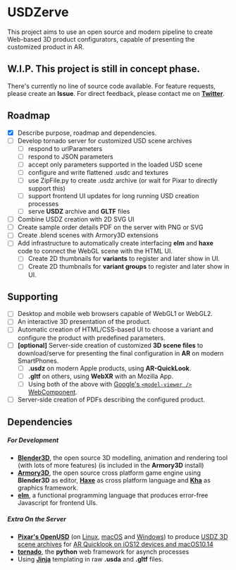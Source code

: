# USDZerve
This project aims to use an open source and modern pipeline to create Web-based 3D product configurators, capable of presenting the customized product in AR.

## W.I.P.  This project is still in concept phase.

There's currently no line of source code available. 
For feature requests, please create an **Issue**.
For direct feedback, please contact me on **[Twitter](https://twitter.com/pixelpartner)**.

## Roadmap

- [x] Describe purpose, roadmap and dependencies.
- [ ] Develop tornado server for customized USD scene archives
  - [ ] respond to urlParameters
  - [ ] respond to JSON parameters
  - [ ] accept only parameters supported in the loaded USD scene
  - [ ] configure and write flattened .usdc and textures
  - [ ] use ZipFile.py to create .usdz archive (or wait for Pixar to directly support this)
  - [ ] support frontend UI updates for long running USD creation processes
  - [ ] serve **USDZ** archive and **GLTF** files
- [ ] Combine USDZ creation with 2D SVG UI
- [ ] Create sample order details PDF on the server with PNG or SVG
- [ ] Create .blend scenes with Armory3D extensions
- [ ] Add infrastructure to automatically create interfacing **elm** and **haxe** code to connect the WebGL scene with the HTML UI.
  - [ ] Create 2D thumbnails for **variants** to register and later show in UI.
  - [ ] Create 2D thumbnails for **variant groups** to register and later show in UI.

## Supporting

- [ ] Desktop and mobile web browsers capable of WebGL1 or WebGL2.
- [ ] An interactive 3D presentation of the product.
- [ ] Automatic creation of HTML/CSS-based UI to choose a variant and configure the product with predefined parameters.
- [ ] **[optional]** Server-side creation of customized **3D scene files** to download/serve for presenting the final configuration in **AR** on modern SmartPhones. 
  - [ ] **.usdz** on modern Apple products, using **AR-QuickLook**.
  - [ ] **.gltf** on others, using **WebXR** with an Mozilla App.
  - [ ] Using both of the above with [Google's `<model-viewer />` WebComponent](https://github.com/GoogleWebComponents/model-viewer).
- [ ] Server-side creation of PDFs describing the configured product.

## Dependencies

##### For Development

- [**Blender3D**](https://www.blender.org), the open source 3D modelling, animation and rendering tool (with lots of more features)
  (is included in the **Armory3D** install)
- [**Armory3D**](https://armory3d.org/), the open source cross platform game engine using **Blender3D** as editor, [**Haxe**](https://haxe.org/) as cross platform language and [**Kha**](http://kha.tech/) as graphics framework.
- **[elm](http://elm-lang.org/)**, a functional programming language that produces error-free Javascript for frontend UIs.

##### Extra On the Server

- **[Pixar's OpenUSD](https://graphics.pixar.com/usd/docs/index.html)** (on [Linux](https://github.com/PixarAnimationStudios/USD/#3-run-the-script), [macOS](https://github.com/vfxpro99/usd-build-club/wiki/USD-on-macOS) and [Windows](https://github.com/vfxpro99/usd-build-club/wiki/Using-Pixar's-build-script-on-Windows)) to produce [USDZ 3D scene archives](https://developer.apple.com/videos/play/wwdc2018/603/) for [AR Quicklook on iOS12 devices and macOS10.14](https://developer.apple.com/arkit/gallery/)
- **[tornado](http://www.tornadoweb.org)**, the **python** web framework for asynch processes
- Using **[Jinja](http://jinja.pocoo.org/docs/2.10/templates/)** templating in raw **.usda** and **.gltf** files.
